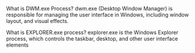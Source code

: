What is DWM.exe Process?
  dwm.exe (Desktop Window Manager) is responsible for managing the user interface in Windows, including window layout, and visual effects.

What is EXPLORER.exe process?
  explorer.exe is the Windows Explorer process, which controls the taskbar, desktop, and other user interface elements
